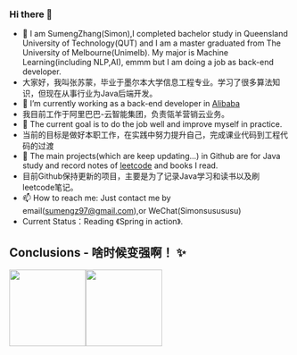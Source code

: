 ### Hi there 👋


- 🔭 I am SumengZhang(Simon),I completed bachelor study in Queensland University of Technology(QUT) and  I am a master graduated from The University of Melbourne(Unimelb). My major is Machine Learning(including NLP,AI), emmm but I am doing a job as back-end developer.
- 大家好，我叫张苏蒙，毕业于墨尔本大学信息工程专业。学习了很多算法知识，但现在从事行业为Java后端开发。
- 🌱 I’m currently working as a back-end developer in [Alibaba]([https://www.aliyun.com/])
- 我目前工作于阿里巴巴-云智能集团，负责瓴羊营销云业务。
- 👯 The current goal is to do the job well and improve myself in practice.
- 当前的目标是做好本职工作，在实践中努力提升自己，完成课业代码到工程代码的过渡
- 🤔 The main projects(which are keep updating...) in Github are for Java study and record notes of [leetcode](https://leetcode-cn.com/u/ma-jiang-3/) and books I read.
- 目前Github保持更新的项目，主要是为了记录Java学习和读书以及刷leetcode笔记。
- 📫 How to reach me: Just contact me by email(sumengz97@gmail.com),or WeChat(Simonsusususu)
- Current Status：Reading 《Spring in action》.
## Conclusions - 啥时候变强啊！ ✨
<img align="" height="137px" src="https://github-readme-stats.vercel.app/api?username=sumengzhang&hide_title=true&hide_border=true&show_icons=true&include_all_commits=true&line_height=21&bg_color=0,EC6C6C,FFD479,FFFC79,73FA79&theme=graywhite&locale=cn" /><img align="" height="137px" src="https://github-readme-stats.vercel.app/api/top-langs/?username=sumengzhang&hide_title=true&hide_border=true&layout=compact&bg_color=0,73FA79,73FDFF,D783FF&theme=graywhite&locale=cn" />
